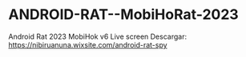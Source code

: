 # ANDROID-RAT--MobiHoRat-2023
Android Rat 2023 MobiHok v6 Live screen
Descargar:
https://nibiruanuna.wixsite.com/android-rat-spy
